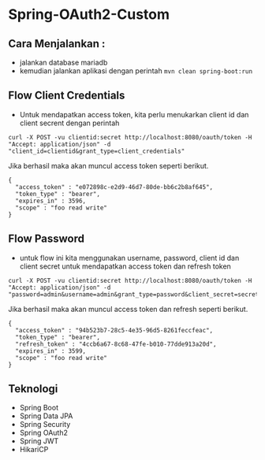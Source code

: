 # Spring-OAuth2-Custom

## Cara Menjalankan :

* jalankan database mariadb
* kemudian jalankan aplikasi dengan perintah `mvn clean spring-boot:run`

## Flow Client Credentials

* Untuk mendapatkan access token, kita perlu menukarkan client id dan client secrent dengan perintah

```
curl -X POST -vu clientid:secret http://localhost:8080/oauth/token -H "Accept: application/json" -d "client_id=clientid&grant_type=client_credentials"
```

Jika berhasil maka akan muncul access token seperti berikut.

```
{
  "access_token" : "e072898c-e2d9-46d7-80de-bb6c2b8af645",
  "token_type" : "bearer",
  "expires_in" : 3596,
  "scope" : "foo read write"
}
```

## Flow Password

* untuk flow ini kita menggunakan username, password, client id dan client secret untuk mendapatkan access token dan refresh token

```
curl -X POST -vu clientid:secret http://localhost:8080/oauth/token -H "Accept: application/json" -d "password=admin&username=admin&grant_type=password&client_secret=secret&client_id=clientid"
```

Jika berhasil maka akan muncul access token dan refresh seperti berikut.

```
{
  "access_token" : "94b523b7-28c5-4e35-96d5-8261feccfeac",
  "token_type" : "bearer",
  "refresh_token" : "4ccb6a67-8c68-47fe-b010-77dde913a20d",
  "expires_in" : 3599,
  "scope" : "foo read write"
}
```

## Teknologi

* Spring Boot
* Spring Data JPA
* Spring Security
* Spring OAuth2
* Spring JWT
* HikariCP